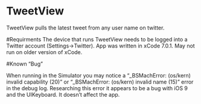 # TweetView
TweetView pulls the latest tweet from any user name on twitter.

#Requirments
The device that runs TweetView needs to be logged into a Twitter account (Settings->Twitter).  App was written in xCode 7.0.1.  May not run on older version of xCode.  

#Known “Bug”

When running in the Simulator you may notice a “_BSMachError: (os/kern) invalid capability (20)” or “_BSMachError: (os/kern) invalid name (15)” error in the debug log.  Researching this error it appears to be a bug with iOS 9 and the UIKeyboard.  It doesn’t affect the app.  

